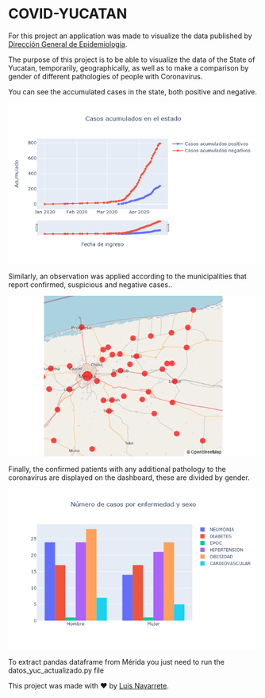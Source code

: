 # COVID-YUCATAN
<p>
  For this project an application was made to visualize the data published by <a href = 'https://www.gob.mx/salud/documentos/datos-abiertos-152127'>Dirección General de Epidemiología</a>.
</p>

The purpose of this project is to be able to visualize the data of the State of Yucatan, temporarily, geographically, as well as to make a comparison by gender of different pathologies of people with Coronavirus.


<p>
  You can see the accumulated cases in the state, both positive and negative.
</p>

<div align = 'center'>
  <img src = 'https://github.com/Luisbaduy97/COVID-YUCATAN/blob/master/acumulado.png'>
</div>

<p>
  Similarly, an observation was applied according to the municipalities that report confirmed, suspicious and negative cases..
</p>

<div align = 'center'>
  <img src = 'https://github.com/Luisbaduy97/COVID-YUCATAN/blob/master/mapa.png'>
</div>

<p>
  Finally, the confirmed patients with any additional pathology to the coronavirus are displayed on the dashboard, these are divided by gender.
</p>

<div align = 'center'>
  <img src = 'https://github.com/Luisbaduy97/COVID-YUCATAN/blob/master/enfermedades.png'>
</div>

To extract pandas dataframe from Mérida you just need to run the datos_yuc_actualizado.py file


This project was made with :heart: by <a href='https://www.linkedin.com/in/luis-navarrete-baduy-53bb30176/'>Luis Navarrete</a>.
